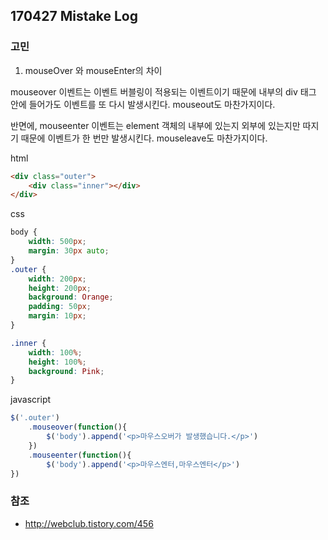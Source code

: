 ## 170427 Mistake Log

### 고민
1. mouseOver 와 mouseEnter의 차이

mouseover 이벤트는 이벤트 버블링이 적용되는 이벤트이기 때문에 내부의 div 태그 안에 들어가도 이벤트를 또 다시 발생시킨다. mouseout도 마찬가지이다.

반면에, mouseenter 이벤트는  element 객체의 내부에 있는지 외부에 있는지만 따지기 때문에 이벤트가 한 번만 발생시킨다. mouseleave도 마찬가지이다.

html
~~~html
<div class="outer">
    <div class="inner"></div>
</div>
~~~

css
~~~css
body {
    width: 500px;
    margin: 30px auto;
}
.outer {
    width: 200px;
    height: 200px;
    background: Orange;
    padding: 50px;
    margin: 10px;
}

.inner {
    width: 100%;
    height: 100%;
    background: Pink;
}
~~~

javascript
~~~javascript
$('.outer')
    .mouseover(function(){
        $('body').append('<p>마우스오버가 발생했습니다.</p>')
    })
    .mouseenter(function(){
        $('body').append('<p>마우스엔터,마우스엔터</p>')
})
~~~


### 참조
- http://webclub.tistory.com/456